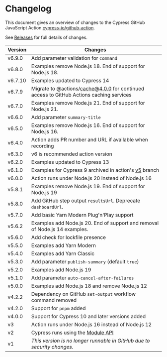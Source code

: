 # Changelog

This document gives an overview of changes to the Cypress GitHub JavaScript Action [cypress-io/github-action](https://github.com/cypress-io/github-action).

See [Releases](https://github.com/cypress-io/github-action/releases) for full details of changes.

| Version | Changes                                                                                                      |
| ------- | ------------------------------------------------------------------------------------------------------------ |
| v6.9.0  | Add parameter validation for `command`                                                                       |
| v6.8.0  | Examples remove Node.js 18. End of support for Node.js 18.                                                   |
| v6.7.10 | Examples updated to Cypress 14                                                                               |
| v6.7.9  | Migrate to @actions/cache@4.0.0 for continued access to GitHub Actions caching services                      |
| v6.7.0  | Examples remove Node.js 21. End of support for Node.js 21.                                                   |
| v6.6.0  | Add parameter `summary-title`                                                                                |
| v6.5.0  | Examples remove Node.js 16. End of support for Node.js 16.                                                   |
| v6.4.0  | Action adds PR number and URL if available when recording                                                    |
| v6.3.0  | v6 is recommended action version                                                                             |
| v6.2.0  | Examples updated to Cypress 13                                                                               |
| v6.1.0  | Examples for Cypress 9 archived in action's [v5](https://github.com/cypress-io/github-action/tree/v5) branch |
| v6.0.0  | Action runs under Node.js 20 instead of Node.js 16                                                           |
| v5.8.1  | Examples remove Node.js 19. End of support for Node.js 19                                                    |
| v5.8.0  | Add GitHub step output `resultsUrl`. Deprecate `dashboardUrl`.                                               |
| v5.7.0  | Add basic Yarn Modern Plug'n'Play support                                                                    |
| v5.6.2  | Examples add Node.js 20. End of support and removal of Node.js 14 examples.                                  |
| v5.6.0  | Add check for lockfile presence                                                                              |
| v5.5.0  | Examples add Yarn Modern                                                                                     |
| v5.4.0  | Examples add Yarn Classic                                                                                    |
| v5.3.0  | Add parameter `publish-summary` (default `true`)                                                             |
| v5.2.0  | Examples add Node.js 19                                                                                      |
| v5.1.0  | Add parameter `auto-cancel-after-failures`                                                                   |
| v5.0.0  | Examples add Node.js 18 and remove Node.js 12                                                                |
| v4.2.2  | Dependency on GitHub `set-output` workflow command removed                                                   |
| v4.2.0  | Support for `pnpm` added                                                                                     |
| v4.0.0  | Support for Cypress 10 and later versions added                                                              |
| v3      | Action runs under Node.js 16 instead of Node.js 12                                                           |
| v2      | Cypress runs using the [Module API](https://on.cypress.io/module-api)                                        |
| v1      | _This version is no longer runnable in GitHub due to security changes._                                      |

